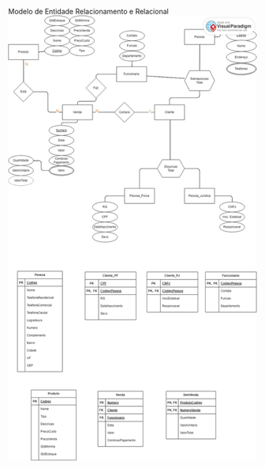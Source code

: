 Modelo de Entidade Relacionamento e Relacional
![Modelo de Entidade Relacionamento e Relacional](https://github.com/thavao/LojaFotografiaBD/blob/main/Loja%20de%20Fotografia.jpg)
